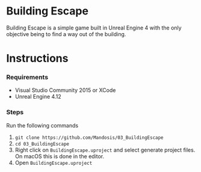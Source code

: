 # Building Escape
Building Escape is a simple game built in Unreal Engine 4 with the only objective being to find a way out of the building.


# Instructions

### Requirements

- Visual Studio Community 2015 or XCode
- Unreal Engine 4.12

### Steps

Run the following commands

1. `git clone https://github.com/Mandosis/03_BuildingEscape`
2. `cd 03_BuildingEscape`
3. Right click on `BuildingEscape.uproject` and select generate project files. On macOS this is done in the editor.
4. Open `BuildingEscape.uproject`
